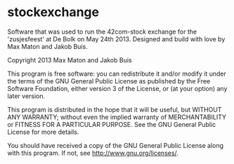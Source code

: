 stockexchange
=============

Software that was used to run the 42com-stock exchange for the 'zusjesfeest' at De Bolk on May 24th 2013. 
Designed and build with love by Max Maton and Jakob Buis.

Copyright 2013 Max Maton and Jakob Buis

This program is free software: you can redistribute it and/or modify
it under the terms of the GNU General Public License as published by
the Free Software Foundation, either version 3 of the License, or
(at your option) any later version.

This program is distributed in the hope that it will be useful,
but WITHOUT ANY WARRANTY; without even the implied warranty of
MERCHANTABILITY or FITNESS FOR A PARTICULAR PURPOSE.  See the
GNU General Public License for more details.

You should have received a copy of the GNU General Public License
along with this program.  If not, see <http://www.gnu.org/licenses/>.
